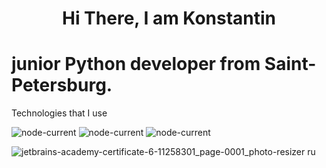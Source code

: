 <h1 align="center">Hi There, I am Konstantin</h1>
<h1> junior Python developer from Saint-Petersburg.</h1>


Technologies that I use

<img alt="node-current" src="https://img.shields.io/badge/python-%3E%3D%203.8-yellow">  <img alt="node-current" src="https://img.shields.io/badge/PostgreSQL-14.3-blue"> <img alt="node-current" src="https://img.shields.io/badge/SQL-2016-blue">


![jetbrains-academy-certificate-6-11258301_page-0001_photo-resizer ru](https://user-images.githubusercontent.com/89107827/168292335-870c92ac-e25e-4fcd-9a00-da01dbf23070.jpg)

